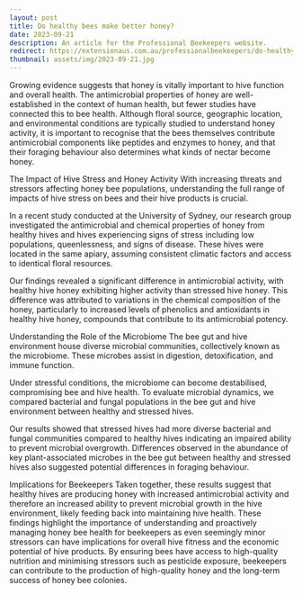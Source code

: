 ```yaml
---
layout: post
title: Do healthy bees make better honey?
date: 2023-09-21
description: An article for the Professional Beekeepers website. 
redirect: https://extensionaus.com.au/professionalbeekeepers/do-healthy-bees-make-better-honey/
thumbnail: assets/img/2023-09-21.jpg
---
```


Growing evidence suggests that honey is vitally important to hive function and overall health. The antimicrobial properties of honey are well-established in the context of human health, but fewer studies have connected this to bee health. Although floral source, geographic location, and environmental conditions are typically studied to understand honey activity, it is important to recognise that the bees themselves contribute antimicrobial components like peptides and enzymes to honey, and that their foraging behaviour also determines what kinds of nectar become honey.

The Impact of Hive Stress and Honey Activity
With increasing threats and stressors affecting honey bee populations, understanding the full range of impacts of hive stress on bees and their hive products is crucial. 

In a recent study conducted at the University of Sydney, our research group investigated the antimicrobial and chemical properties of honey from healthy hives and hives experiencing signs of stress including low populations, queenlessness, and signs of disease. These hives were located in the same apiary, assuming consistent climatic factors and access to identical floral resources. 

Our findings revealed a significant difference in antimicrobial activity, with healthy hive honey exhibiting higher activity than stressed hive honey. This difference was attributed to variations in the chemical composition of the honey, particularly to increased levels of phenolics and antioxidants in healthy hive honey, compounds that contribute to its antimicrobial potency. 

Understanding the Role of the Microbiome 
The bee gut and hive environment house diverse microbial communities, collectively known as the microbiome. These microbes assist in digestion, detoxification, and immune function. 

Under stressful conditions, the microbiome can become destabilised, compromising bee and hive health. To evaluate microbial dynamics, we compared bacterial and fungal populations in the bee gut and hive environment between healthy and stressed hives. 

Our results showed that stressed hives had more diverse bacterial and fungal communities compared to healthy hives indicating an impaired ability to prevent microbial overgrowth. Differences observed in the abundance of key plant-associated microbes in the bee gut between healthy and stressed hives also suggested potential differences in foraging behaviour. 

Implications for Beekeepers
Taken together, these results suggest that healthy hives are producing honey with increased antimicrobial activity and therefore an increased ability to prevent microbial growth in the hive environment, likely feeding back into maintaining hive health. These findings highlight the importance of understanding and proactively managing honey bee health for beekeepers as even seemingly minor stressors can have implications for overall hive fitness and the economic potential of hive products. By ensuring bees have access to high-quality nutrition and minimising stressors such as pesticide exposure, beekeepers can contribute to the production of high-quality honey and the long-term success of honey bee colonies. 
